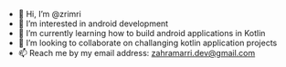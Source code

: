 - 👋 Hi, I’m @zrimri
- 👀 I’m interested in android development
- 🌱 I’m currently learning how to build android applications in Kotlin
- 💞️ I’m looking to collaborate on challanging kotlin application projects 
- 📫 Reach me by my email address: zahramarri.dev@gmail.com
